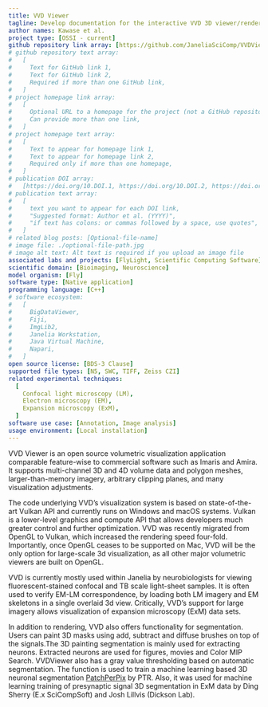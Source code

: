 ```yaml
---
title: VVD Viewer
tagline: Develop documentation for the interactive VVD 3D viewer/renderer for very large image volumes.
author names: Kawase et al.
project type: [OSSI - current]
github repository link array: [https://github.com/JaneliaSciComp/VVDViewer]
# github repository text array:
#   [
#     Text for GitHub link 1,
#     Text for GitHub link 2,
#     Required if more than one GitHub link,
#   ]
# project homepage link array:
#   [
#     Optional URL to a homepage for the project (not a GitHub repository),
#     Can provide more than one link,
#   ]
# project homepage text array:
#   [
#     Text to appear for homepage link 1,
#     Text to appear for homepage link 2,
#     Required only if more than one homepage,
#   ]
# publication DOI array:
#   [https://doi.org/10.DOI.1, https://doi.org/10.DOI.2, https://doi.org/10.DOI.n]
# publication text array:
#   [
#     text you want to appear for each DOI link,
#     "Suggested format: Author et al. (YYYY)",
#     "if text has colons: or commas followed by a space, use quotes",
#   ]
# related blog posts: [Optional-file-name]
# image file: ./optional-file-path.jpg
# image alt text: Alt text is required if you upload an image file
associated labs and projects: [FlyLight, Scientific Computing Software]
scientific domain: [Bioimaging, Neuroscience]
model organism: [Fly]
software type: [Native application]
programming language: [C++]
# software ecosystem:
#   [
#     BigDataViewer,
#     Fiji,
#     ImgLib2,
#     Janelia Workstation,
#     Java Virtual Machine,
#     Napari,
#   ]
open source license: [BDS-3 Clause]
supported file types: [N5, SWC, TIFF, Zeiss CZI]
related experimental techniques:
  [
    Confocal light microscopy (LM),
    Electron microscopy (EM),
    Expansion microscopy (ExM),
  ]
software use case: [Annotation, Image analysis]
usage environment: [Local installation]
---
```


VVD Viewer is an open source volumetric visualization application comparable feature-wise to commercial software such as Imaris and Amira. It supports multi-channel 3D and 4D volume data and polygon meshes, larger-than-memory imagery, arbitrary clipping planes, and many visualization adjustments.

The code underlying VVD’s visualization system is based on state-of-the-art Vulkan API and currently runs on Windows and macOS systems. Vulkan is a lower-level graphics and compute API that allows developers much greater control and further optimization. VVD was recently migrated from OpenGL to Vulkan, which increased the rendering speed four-fold. Importantly, once OpenGL ceases to be supported on Mac, VVD will be the only option for large-scale 3d visualization, as all other major volumetric viewers are built on OpenGL.

VVD is currently mostly used within Janelia by neurobiologists for viewing fluorescent-stained confocal and TB scale light-sheet samples. It is often used to verify EM-LM correspondence, by loading both LM imagery and EM skeletons in a single overlaid 3d view. Critically, VVD’s support for large imagery allows visualization of expansion microscopy (ExM) data sets.

In addition to rendering, VVD also offers functionality for segmentation. Users can paint 3D masks using add, subtract and diffuse brushes on top of the signals.The 3D painting segmentation is mainly used for extracting neurons. Extracted neurons are used for figures, movies and Color MIP Search. VVDViewer also has a gray value thresholding based on automatic segmentation. The function is used to train a machine learning based 3D neuronal segmentation [PatchPerPix](https://doi.org/10.48550/arXiv.2001.07626) by PTR. Also, it was used for machine learning training of presynaptic signal 3D segmentation in ExM data by Ding Sherry (E.x SciCompSoft) and Josh Lillvis (Dickson Lab).
